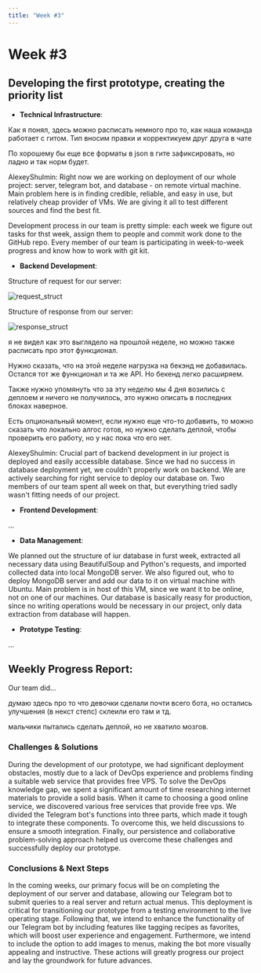 ```yaml
---
title: "Week #3"
---
```


# **Week #3**

## **Developing the first prototype, creating the priority list**

- **Technical Infrastructure**:

Как я понял, здесь можно расписать немного про то, как наша команда работает с гитом.
Тип вносим правки и корректикуем друг друга в чате 

По хорошему бы еще все форматы в json в гите зафиксировать, но ладно и так норм будет.

AlexeyShulmin:
Right now we are working on deployment of our whole project: server, telegram bot, and database - on remote virtual machine. Main problem here is in finding credible, reliable, and easy in use, but relatively cheap provider of VMs. We are giving it all to test different sources and find the best fit.

Development process in our team is pretty simple: each week we figure out tasks for thst week, assign them to people and commit work done to the GitHub repo. Every member of our team is participating in week-to-week progress and know how to work with git kit.
- **Backend Development**:

Structure of request for our server:

![request_struct](/2024/FindRecipe/API_req.jpg)

Structure of response from our server:

![response_struct](/2024/FindRecipe/API_res.jpg)

я не видел как это выглядело на прошлой неделе, но можно также расписать про этот функционал.

Нужно сказать, что на этой неделе нагрузка на бекэнд не добавилась. Остался тот же функционал и та же API. Но бекенд легко расширяем.

Также нужно упомянуть что за эту неделю мы 4 дня возились с деплоем и ничего не получилось, это нужно описать в последних блоках наверное.

Есть опциональный момент, если нужно еще что-то добавить, то можно сказать что локально алгос готов, но нужно сделать деплой, чтобы проверить его работу, 
но у нас пока что его нет.

AlexeyShulmin:
Crucial part of backend development in iur project is deployed and easily accessible database. Since we had no success in database deployment yet, we couldn't properly work on backend. We are actively searching for right service to deploy our database on. Two members of our team spent all week on that, but everything tried sadly wasn't fitting needs of our project.

- **Frontend Development**:

...

- **Data Management**:

We planned out the structure of iur database in furst week, extracted all necessary data using BeautifulSoup and Python's requests, and imported collected data into local MongoDB server. We also figured out, who to deploy MongoDB server and add our data to it on virtual machine with Ubuntu. Main problem is in host of this VM, since we want it to be online, not on one of our machines. Our database is basically reasy for production, since no writing operations would be necessary in our project, only data extraction from database will happen.

- **Prototype Testing**:

...

## **Weekly Progress Report**:

Our team did...

думаю здесь про то что девочки сделали почти всего бота, но остались улучшения (в некст степс) склеили его там и тд.

мальчики пытались сделать деплой, но не хватило мозгов. 

### **Challenges & Solutions**

During the development of our prototype, we had significant deployment obstacles, mostly due to a lack of DevOps experience and problems finding a suitable web service that provides free VPS. To solve the DevOps knowledge gap, we spent a significant amount of time researching internet materials to provide a solid basis. 
When it came to choosing a good online service, we discovered various free services that provide free vps. 
We divided the Telegram bot's functions into three parts, which made it tough to integrate these components. To overcome this, we held discussions to ensure a smooth integration. Finally, our persistence and collaborative problem-solving approach helped us overcome these challenges and successfully deploy our prototype.

### **Conclusions & Next Steps**

In the coming weeks, our primary focus will be on completing the deployment of our server and database, allowing our Telegram bot to submit queries to a real server and return actual menus. This deployment is critical for transitioning our prototype from a testing environment to the live operating stage. 
Following that, we intend to enhance the functionality of our Telegram bot by including features like tagging recipes as favorites, which will boost user experience and engagement. Furthermore, we intend to include the option to add images to menus, making the bot more visually appealing and instructive. These actions will greatly progress our project and lay the groundwork for future advances.

